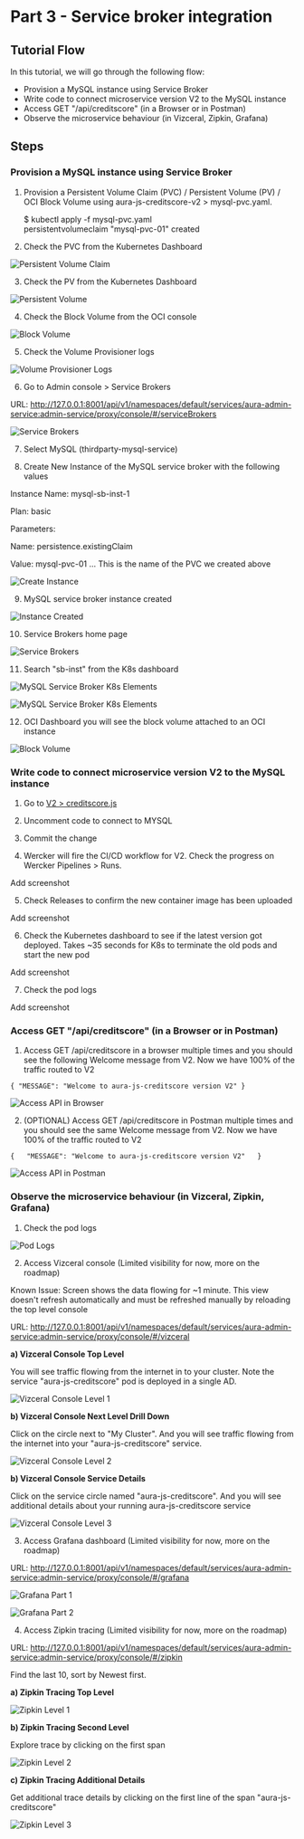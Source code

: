 # Part 3 - Service broker integration

## Tutorial Flow

In this tutorial, we will go through the following flow:

* Provision a MySQL instance using Service Broker
* Write code to connect microservice version V2 to the MySQL instance
* Access GET "/api/creditscore" (in a Browser or in Postman)
* Observe the microservice behaviour (in Vizceral, Zipkin, Grafana)

## Steps

### Provision a MySQL instance using Service Broker

1. Provision a Persistent Volume Claim (PVC) / Persistent Volume (PV) / OCI Block Volume using aura-js-creditscore-v2 > mysql-pvc.yaml. 

    $ kubectl apply -f mysql-pvc.yaml  
    persistentvolumeclaim "mysql-pvc-01" created


2. Check the PVC from the Kubernetes Dashboard

![Persistent Volume Claim](images/sb-mysql-pvc.png)

3. Check the PV from the Kubernetes Dashboard

![Persistent Volume](images/sb-mysql-pv.png)

4. Check the Block Volume from the OCI console

![Block Volume](images/sb-mysql-oci-block-volumes.png)

5. Check the Volume Provisioner logs 

![Volume Provisioner Logs](images/sb-mysql-volume-provisioner-logs.png)


6. Go to Admin console > Service Brokers

URL: http://127.0.0.1:8001/api/v1/namespaces/default/services/aura-admin-service:admin-service/proxy/console/#/serviceBrokers 

![Service Brokers](images/sb-list-pre.png)


7. Select MySQL (thirdparty-mysql-service)


8. Create New Instance of the MySQL service broker with the following values

Instance Name: mysql-sb-inst-1

Plan: basic

Parameters: 

Name: persistence.existingClaim

Value: mysql-pvc-01  ... This is the name of the PVC we created above

![Create Instance](images/sb-mysql-create.png)


9. MySQL service broker instance created 

![Instance Created](images/sb-mysql-created.png)


10. Service Brokers home page

![Service Brokers](images/sb-list-post.png)


11. Search "sb-inst" from the K8s dashboard

![MySQL Service Broker K8s Elements](images/sb-mysql-sb-inst-01-k8s-dashboard-1.png)

![MySQL Service Broker K8s Elements](images/sb-mysql-sb-inst-01-k8s-dashboard-2.png)


12. OCI Dashboard you will see the block volume attached to an OCI instance

![Block Volume](images/sb-mysql-oci-block-volumes-attached.png)



### Write code to connect microservice version V2 to the MySQL instance

1. Go to [V2 > creditscore.js]()

2. Uncomment code to connect to MYSQL

3. Commit the change

4. Wercker will fire the CI/CD workflow for V2. Check the progress on Wercker Pipelines > Runs.

Add screenshot

5. Check Releases to confirm the new container image has been uploaded

Add screenshot

6. Check the Kubernetes dashboard to see if the latest version got deployed. Takes ~35 seconds for K8s to terminate the old pods and start the new pod

Add screenshot

7. Check the pod logs

Add screenshot


### Access GET "/api/creditscore" (in a Browser or in Postman)

1. Access GET /api/creditscore in a browser multiple times and you should see the following Welcome message from V2. Now we have 100% of the traffic routed to V2

`{ "MESSAGE": "Welcome to aura-js-creditscore version V2" }`

![Access API in Browser](images/ms-api-access-browser-output-v2.png)


2. (OPTIONAL) Access GET /api/creditscore in Postman multiple times and you should see the same Welcome message from V2. Now we have 100% of the traffic routed to V2

`{  
    "MESSAGE": "Welcome to aura-js-creditscore version V2"  
}`

![Access API in Postman](images/ms-api-access-postman-output-v2.png)


### Observe the microservice behaviour (in Vizceral, Zipkin, Grafana)

1. Check the pod logs

![Pod Logs](images/ms-pod-logs-v2.png)

2. Access Vizceral console (Limited visibility for now, more on the roadmap)

Known Issue: Screen shows the data flowing for ~1 minute. This view doesn't refresh automatically and must be refreshed manually by reloading the top level console

URL: http://127.0.0.1:8001/api/v1/namespaces/default/services/aura-admin-service:admin-service/proxy/console/#/vizceral

**a) Vizceral Console Top Level**

You will see traffic flowing from the internet in to your cluster. Note the service "aura-js-creditscore" pod is deployed in a single AD.

![Vizceral Console Level 1](images/ms-vizceral-level-1.png)

**b) Vizceral Console Next Level Drill Down**

Click on the circle next to "My Cluster". And you will see traffic flowing from the internet into your "aura-js-creditscore" service.

![Vizceral Console Level 2](images/ms-vizceral-level-2.png)

**b) Vizceral Console Service Details**

Click on the service circle named "aura-js-creditscore". And you will see additional details about your running aura-js-creditscore service

![Vizceral Console Level 3](images/ms-vizceral-level-3-v2.png)

3. Access Grafana dashboard (Limited visibility for now, more on the roadmap)

URL: http://127.0.0.1:8001/api/v1/namespaces/default/services/aura-admin-service:admin-service/proxy/console/#/grafana

![Grafana Part 1](images/ms-grafana-part-1.png)

![Grafana Part 2](images/ms-grafana-part-2.png)

4. Access Zipkin tracing (Limited visibility for now, more on the roadmap)

URL: http://127.0.0.1:8001/api/v1/namespaces/default/services/aura-admin-service:admin-service/proxy/console/#/zipkin

Find the last 10, sort by Newest first.

**a) Zipkin Tracing Top Level**

![Zipkin Level 1](images/ms-zipkin-level-1.png)

**b) Zipkin Tracing Second Level**

Explore trace by clicking on the first span

![Zipkin Level 2](images/ms-zipkin-level-2-v2.png)

**c) Zipkin Tracing Additional Details**

Get additional trace details by clicking on the first line of the span "aura-js-creditscore"

![Zipkin Level 3](images/ms-zipkin-level-3-v2.png)
